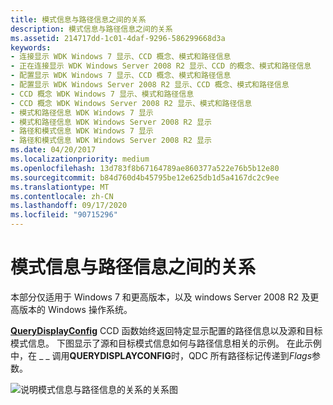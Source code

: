 ```yaml
---
title: 模式信息与路径信息之间的关系
description: 模式信息与路径信息之间的关系
ms.assetid: 214717dd-1c01-4daf-9296-586299668d3a
keywords:
- 连接显示 WDK Windows 7 显示、CCD 概念、模式和路径信息
- 正在连接显示 WDK Windows Server 2008 R2 显示、CCD 的概念、模式和路径信息
- 配置显示 WDK Windows 7 显示、CCD 概念、模式和路径信息
- 配置显示 WDK Windows Server 2008 R2 显示、CCD 概念、模式和路径信息
- CCD 概念 WDK Windows 7 显示、模式和路径信息
- CCD 概念 WDK Windows Server 2008 R2 显示、模式和路径信息
- 模式和路径信息 WDK Windows 7 显示
- 模式和路径信息 WDK Windows Server 2008 R2 显示
- 路径和模式信息 WDK Windows 7 显示
- 路径和模式信息 WDK Windows Server 2008 R2 显示
ms.date: 04/20/2017
ms.localizationpriority: medium
ms.openlocfilehash: 13d783f8b67164789ae860377a522e76b5b12e80
ms.sourcegitcommit: b84d760d4b45795be12e625db1d5a4167dc2c9ee
ms.translationtype: MT
ms.contentlocale: zh-CN
ms.lasthandoff: 09/17/2020
ms.locfileid: "90715296"
---
```

# <a name="relationship-of-mode-information-to-path-information"></a>模式信息与路径信息之间的关系


本部分仅适用于 Windows 7 和更高版本，以及 windows Server 2008 R2 及更高版本的 Windows 操作系统。

[**QueryDisplayConfig**](/windows/win32/api/winuser/nf-winuser-querydisplayconfig) CCD 函数始终返回特定显示配置的路径信息以及源和目标模式信息。 下图显示了源和目标模式信息如何与路径信息相关的示例。 在此示例中，在 \_ \_ 调用**QUERYDISPLAYCONFIG**时，QDC 所有路径标记传递到*Flags*参数。

![说明模式信息与路径信息的关系的关系图](images/displayconfigpathandmode.png)

 

